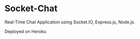 # Socket-Chat
Real-Time Chat Application using Socket.IO, Express.js, Node.js.

Deployed on Heroku

